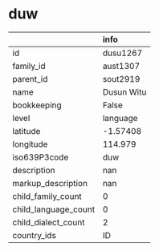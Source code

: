 # duw
|                      | info       |
|:---------------------|:-----------|
| id                   | dusu1267   |
| family_id            | aust1307   |
| parent_id            | sout2919   |
| name                 | Dusun Witu |
| bookkeeping          | False      |
| level                | language   |
| latitude             | -1.57408   |
| longitude            | 114.979    |
| iso639P3code         | duw        |
| description          | nan        |
| markup_description   | nan        |
| child_family_count   | 0          |
| child_language_count | 0          |
| child_dialect_count  | 2          |
| country_ids          | ID         |